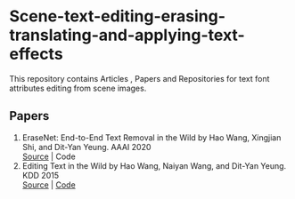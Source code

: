 # Scene-text-editing-erasing-translating-and-applying-text-effects
This repository contains  Articles , Papers and Repositories for text font attributes editing from scene images.
## Papers

1. EraseNet: End-to-End Text Removal in the Wild by Hao Wang, Xingjian Shi, and Dit-Yan Yeung. AAAI 2020 <br>
[Source](https://ieeexplore.ieee.org/abstract/document/9180003) | Code
2. Editing Text in the Wild by Hao Wang, Naiyan Wang, and Dit-Yan Yeung. KDD 2015 <br>
[Source](https://link.springer.com/article/10.1007/s11263-020-01369-0) | [Code](https://github.com/youdao-ai/SRNet)
